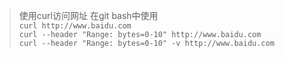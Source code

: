 > 使用curl访问网址 在git bash中使用  
  `curl http://www.baidu.com`  
  `curl --header "Range: bytes=0-10" http://www.baidu.com`  
  `curl --header "Range: bytes=0-10" -v http://www.baidu.com` 